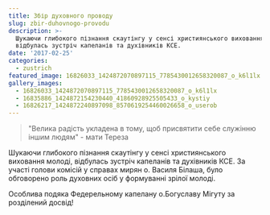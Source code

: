 ```yaml
---
title: Збір духовного проводу
slug: zbir-duhovnogo-provodu
description: >-
  Шукаючи глибокого пізнання скаутінгу у сенсі християнського виховання молоді,
  відбулась зустріч капеланів та духівників КСЕ.
date: '2017-02-25'
categories:
  - zustrich
featured_image: 16826033_1424872070897115_7785430012658320087_o_k6l1lx
gallery_images:
  - 16826033_1424872070897115_7785430012658320087_o_k6l1lx
  - 16835886_1424872154230440_41860928925505433_o_kystiy
  - 16826217_1424872240897098_8570619254460026658_o_userob
---
```

<blockquote>
"Велика радість укладена в тому, щоб присвятити себе служінню іншим людям" - мати Тереза
</blockquote>

Шукаючи глибокого пізнання скаутінгу у сенсі християнського виховання молоді, відбулась зустріч капеланів та духівників КСЕ. За участі голови комісій у справах мирян о. Василя Білаша, було обговорено роль духовних осіб у формуванні зрілої молоді.

Особлива подяка Федерельному капелану о.Богуславу Мігуту за розділений досвід!
